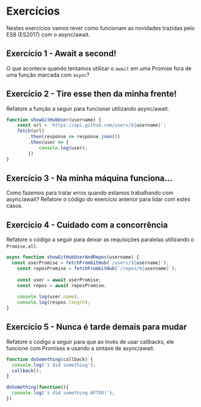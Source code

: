 # Exercícios

Nestes exercícios vamos rever como funcionam as novidades trazidas pelo ES8 (ES2017) com o async/await.

## Exercício 1 - Await a second!
O que acontece quando tentamos utilizar o `await` em uma Promise fora de uma função marcada com `async`?

## Exercício 2 - Tire esse then da minha frente!
Refatore a função a seguir para funcionar utilizando async/await.

``` javascript
function showGitHubUser(username) {
	const url = `https://api.github.com/users/${username}`;
	fetch(url)
		.then(response => response.json())
		.then(user => {
			console.log(user);
		})
}
```

## Exercício 3 - Na minha máquina funciona...
Como fazemos para tratar erros quando estamos trabalhando com async/await? Refatore o código do exercício anterior para lidar com estes casos.

## Exercício 4 - Cuidado com a concorrência
Refatore o código a seguir para deixar as requisições paralelas utilizando o `Promise.all`.

``` javascript
async function showGitHubUserAndRepos(username) {
  const userPromise = fetchFromGitHub(`/users/${username}`);
	const reposPromise = fetchFromGitHub(`/repos/${username}`);
  
	const user = await userPromise;
	const repos = await reposPromise;
	
	console.log(user.name);
	console.log(respos.length);
}
```

## Exercício 5 - Nunca é tarde demais para mudar
Refatore o código a seguir para que ao invés de usar callbacks, ele funcione com Promises e usando a sintaxe de async/await.

``` javascript
function doSomething(callback) {
  console.log('i did something');
  callback();
}

doSomething(function(){
  console.log('i did something AFTER!');
})
```